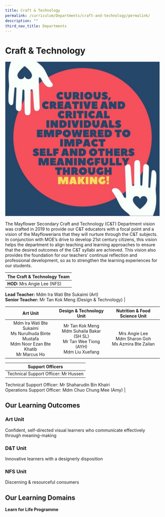 ```yaml
---
title: Craft & Technology
permalink: /curriculum/Departments/craft-and-technology/permalink/
description: ""
third_nav_title: Departments
---
```

Craft & Technology
==================
![](/images/ct1.jpg)

The Mayflower Secondary Craft and Technology (C&T) Department vision was crafted in 2019 to provide our C&T educators with a focal point and a vision of the Mayflowerians that they will nurture through the C&T subjects. In conjunction with MOE’s drive to develop 21st century citizens, this vision helps the department to align teaching and learning approaches to ensure that the desired outcomes of the C&T syllabi are achieved. This vision also provides the foundation for our teachers’ continual reflection and professional development, so as to strengthen the learning experiences for our students.

| The Craft & Technology Team |
| --- |
| **HOD:** Mrs Angie Lee (NFS)  
**Lead Teacher:** Mdm Ira Wati Bte Sukaimi (Art)  
**Senior Teacher:** Mr Tan Kok Meng (Design & Technology) |

| Art Unit 	| Design & Technology Unit 	| Nutrition & Food Science Unit 	|
|:---:	|:---:	|:---:	|
| Mdm Ira Wati Bte Sukaimi<br>Ms Nurulhuda Binte Mustafa<br>Mdm Noor Ezan Bte Khatib<br>Mr Marcus Ho 	| Mr Tan Kok Meng<br>Mdm Suhaila Bakar (SH SL)<br>Mr Tan Wee Tiong (AYH)<br>Mdm Liu Xuefang 	| Mrs Angie Lee<br>Mdm Sharon Goh<br>Ms Azmira Bte Zailan 	|

| Support Officers |
| --- |
| Technical Support Officer: Mr Hussen  
Technical Support Officer: Mr Shaharudin Bin Khairi  
Operations Support Officer: Mdm Chuo Chung Mee (Amy) |

Our Learning Outcomes
---------------------

### Art Unit

Confident, self-directed visual learners who communicate effectively through meaning-making  

### D&T Unit

Innovative learners with a designerly disposition  

### NFS Unit

Discerning & resourceful consumers

Our Learning Domains
--------------------
**Learn for Life Programme**